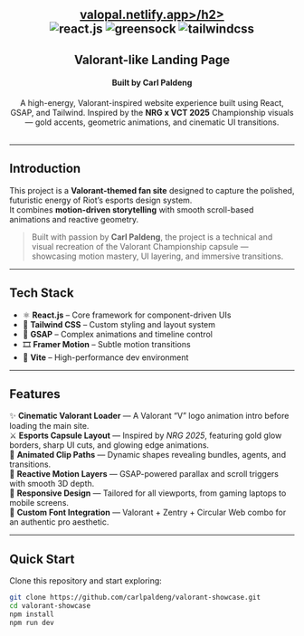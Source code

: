 <div align="center">

  <a href="https://valopal.netlify.app" target="_blank">
    <h2>valopal.netlify.app>/h2>
  </a>

  <br />

  <div>
    <img src="https://img.shields.io/badge/-React_JS-black?style=for-the-badge&logoColor=white&logo=react&color=E50914" alt="react.js" />
    <img src="https://img.shields.io/badge/-GSAP-black?style=for-the-badge&logoColor=white&logo=greensock&color=88CE02" alt="greensock" />
    <img src="https://img.shields.io/badge/-Tailwind_CSS-black?style=for-the-badge&logoColor=white&logo=tailwindcss&color=06B6D4" alt="tailwindcss" />
  </div>

  <h2 align="center">Valorant-like Landing Page</h2>
  <h4 align="center">Built by <b>Carl Paldeng</b></h4>

  <div align="center">
    A high-energy, Valorant-inspired website experience built using React, GSAP, and Tailwind.  
    Inspired by the <b>NRG x VCT 2025</b> Championship visuals — gold accents, geometric animations, and cinematic UI transitions.  
    <br /><br />
  </div>
</div>

---

##  Introduction

This project is a **Valorant-themed fan site** designed to capture the polished, futuristic energy of Riot’s esports design system.  
It combines **motion-driven storytelling** with smooth scroll-based animations and reactive geometry.

> Built with passion by **Carl Paldeng**, the project is a technical and visual recreation of the Valorant Championship capsule — showcasing motion mastery, UI layering, and immersive transitions.

---

##  Tech Stack

- ⚛️ **React.js** – Core framework for component-driven UIs  
- 🎨 **Tailwind CSS** – Custom styling and layout system  
- 💫 **GSAP** – Complex animations and timeline control  
- 🎞️ **Framer Motion** – Subtle motion transitions  
- 🚀 **Vite** – High-performance dev environment  

---

##  Features

✨ **Cinematic Valorant Loader** — A Valorant “V” logo animation intro before loading the main site.  
⚔️ **Esports Capsule Layout** — Inspired by *NRG 2025*, featuring gold glow borders, sharp UI cuts, and glowing edge animations.  
💎 **Animated Clip Paths** — Dynamic shapes revealing bundles, agents, and transitions.  
🖤 **Reactive Motion Layers** — GSAP-powered parallax and scroll triggers with smooth 3D depth.  
📱 **Responsive Design** — Tailored for all viewports, from gaming laptops to mobile screens.  
🌟 **Custom Font Integration** — Valorant + Zentry + Circular Web combo for an authentic pro aesthetic.

---

##  Quick Start

Clone this repository and start exploring:

```bash
git clone https://github.com/carlpaldeng/valorant-showcase.git
cd valorant-showcase
npm install
npm run dev
